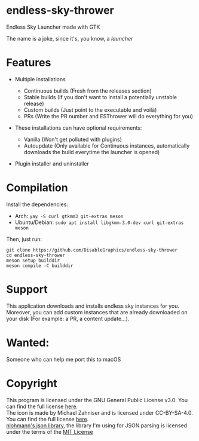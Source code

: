 # endless-sky-thrower
Endless Sky Launcher made with GTK

The name is a joke, since it's, you know, a _launcher_

# Features
- Multiple installations
    - Continuous builds (Fresh from the releases section)
    - Stable builds (If you don't want to install a potentially unstable release)
    - Custom builds (Just point to the executable and voilà)
    - PRs (Write the PR number and ESThrower will do everything for you)
- These installations can have optional requirements:
    - Vanilla (Won't get polluted with plugins)
    - Autoupdate (Only available for Continuous instances, automatically downloads the build everytime the launcher is opened)

- Plugin installer and uninstaller

# Compilation
Install the dependencies: 
- Arch: ```yay -S curl gtkmm3 git-extras meson```
- Ubuntu/Debian: ```sudo apt install libgkmm-3.0-dev curl git-extras meson```

Then, just run: 
```
git clone https://github.com/DisableGraphics/endless-sky-thrower
cd endless-sky-thrower
meson setup builddir
meson compile -C builddir
```
# Support
This application downloads and installs endless sky instances for you. Moreover, you can add custom instances that are already downloaded on your disk (For example: a PR, a content update...).
# Wanted:
Someone who can help me port this to macOS

# Copyright
This program is licensed under the GNU General Public License v3.0. You can find the full license [here](https://www.gnu.org/licenses/gpl-3.0.en.html). <br>
The icon is made by Michael Zahniser and is licensed under CC-BY-SA-4.0. You can find the full license [here](https://creativecommons.org/licenses/by-sa/4.0/legalcode). <br>
[nlohmann's json library](https://github.com/nlohmann/json), the library I'm using for JSON parsing is licensed under the terms of the  [MIT License](https://mit-license.org/)
